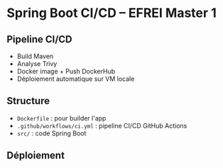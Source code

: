 # Spring Boot CI/CD – EFREI Master 1

## Pipeline CI/CD
- Build Maven
- Analyse Trivy
- Docker image + Push DockerHub
- Déploiement automatique sur VM locale

## Structure
- `Dockerfile` : pour builder l'app
- `.github/workflows/ci.yml` : pipeline CI/CD GitHub Actions
- `src/` : code Spring Boot

## Déploiement
